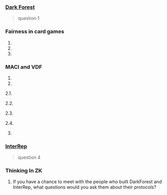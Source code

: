 ### [Dark Forest]()

> question 1

### Fairness in card games

1.

2.

3.

### MACI and VDF

1.

2.

2.1.

2.2.

2.3.

2.4.

3.

### [InterRep]()

> question 4

### Thinking In ZK

1. If you have a chance to meet with the people who built DarkForest and InterRep, what questions would you ask them about their protocols?
```

```


